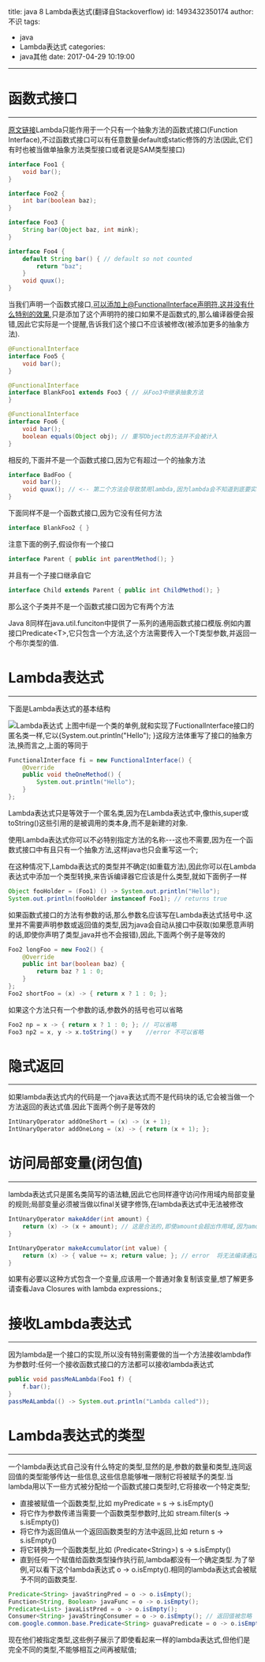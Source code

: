 title: java 8 Lambda表达式(翻译自Stackoverflow)
id: 1493432350174
author: 不识
tags:
  - java
  - Lambda表达式
categories:
  - java其他
date: 2017-04-29 10:19:00
---
# 函数式接口
***

[原文链接](http://stackoverflow.com/documentation/java/91/lambda-expressions#t=201703170153070549388)Lambda只能作用于一个只有一个抽象方法的函数式接口(Function Interface),不过函数式接口可以有任意数量default或static修饰的方法(因此,它们有时也被当做单抽象方法类型接口或者说是SAM类型接口)

``` java
interface Foo1 {
    void bar();
}

interface Foo2 {
    int bar(boolean baz);
}

interface Foo3 {
    String bar(Object baz, int mink);
}

interface Foo4 {
    default String bar() { // default so not counted
        return "baz";
    }
    void quux();
}
```
当我们声明一个函数式接口,可以添加上@FunctionalInterface声明符.这并没有什么特别的效果,只是添加了这个声明符的接口如果不是函数式的,那么编译器便会报错,因此它实际是一个提醒,告诉我们这个接口不应该被修改(被添加更多的抽象方法).

<!-- more -->
```java 
@FunctionalInterface
interface Foo5 {
    void bar();
}

@FunctionalInterface
interface BlankFoo1 extends Foo3 { // 从Foo3中继承抽象方法
}

@FunctionalInterface
interface Foo6 {
    void bar();
    boolean equals(Object obj); // 重写Object的方法并不会被计入
}
```
相反的,下面并不是一个函数式接口,因为它有超过一个的抽象方法

```java 
interface BadFoo {
    void bar();
    void quux(); // <-- 第二个方法会导致禁用lambda,因为lambda会不知道到底要实现哪一个抽象方法
}
```
下面同样不是一个函数式接口,因为它没有任何方法

```java 
interface BlankFoo2 { }
```
注意下面的例子,假设你有一个接口

```java 
interface Parent { public int parentMethod(); }
```
并且有一个子接口继承自它

```java 
interface Child extends Parent { public int ChildMethod(); }
```
那么这个子类并不是一个函数式接口因为它有两个方法

Java 8同样在java.util.funciton中提供了一系列的通用函数式接口模版.例如内置接口Predicate&lt;T&gt;,它只包含一个方法,这个方法需要传入一个T类型参数,并返回一个布尔类型的值.

# Lambda表达式
***
下面是Lambda表达式的基本结构

![Lambda表达式](https://i.stack.imgur.com/RRcfc.png?_=6564813)
上图中fi是一个类的单例,就和实现了FuctionalInterface接口的匿名类一样,它以{System.out.println("Hello"); }这段方法体重写了接口的抽象方法,换而言之,上面的等同于
```java 
FunctionalInterface fi = new FunctionalInterface() {
    @Override
    public void theOneMethod() {
        System.out.println("Hello");
    }
};
```
Lambda表达式只是等效于一个匿名类,因为在Lambda表达式中,像this,super或toString()这些引用的是被调用的类本身,而不是新建的对象.

使用Lambda表达式你可以不必特别指定方法的名称---这也不需要,因为在一个函数式接口中有且只有一个抽象方法,这样java也只会重写这一个;

在这种情况下,Lambda表达式的类型并不确定(如重载方法),因此你可以在Lambda表达式中添加一个类型转换,来告诉编译器它应该是什么类型,就如下面例子一样
```java 
Object fooHolder = (Foo1) () -> System.out.println("Hello");
System.out.println(fooHolder instanceof Foo1); // returns true
```
如果函数式接口的方法有参数的话,那么参数名应该写在Lambda表达式括号中.这里并不需要声明参数或返回值的类型,因为java会自动从接口中获取(如果愿意声明的话,即使你声明了类型,java并也不会报错),因此,下面两个例子是等效的
```java 
Foo2 longFoo = new Foo2() {
    @Override
    public int bar(boolean baz) {
        return baz ? 1 : 0;
    }
};
Foo2 shortFoo = (x) -> { return x ? 1 : 0; };
```
如果这个方法只有一个参数的话,参数外的括号也可以省略

```java 
Foo2 np = x -> { return x ? 1 : 0; }; // 可以省略
Foo3 np2 = x, y -> x.toString() + y    //error 不可以省略
```

# 隐式返回
***
如果lambda表达式内的代码是一个java表达式而不是代码块的话,它会被当做一个方法返回的表达式值.因此下面两个例子是等效的
```java 
IntUnaryOperator addOneShort = (x) -> (x + 1);
IntUnaryOperator addOneLong = (x) -> { return (x + 1); };
```
# 访问局部变量(闭包值)
***

lambda表达式只是匿名类简写的语法糖,因此它也同样遵守访问作用域内局部变量的规则;局部变量必须被当做以final关键字修饰,在lambda表达式中无法被修改

```java 
IntUnaryOperator makeAdder(int amount) {
    return (x) -> (x + amount); // 这是合法的,即使amount会超出作用域,因为amount没有被修改
}

IntUnaryOperator makeAccumulator(int value) {
    return (x) -> { value += x; return value; }; // error  将无法编译通过
}
```
如果有必要以这种方式包含一个变量,应该用一个普通对象复制该变量,想了解更多请查看Java Closures with lambda expressions.;

# 接收Lambda表达式
***

因为lambda是一个接口的实现,所以没有特别需要做的当一个方法接收lambda作为参数时:任何一个接收函数式接口的方法都可以接收lambda表达式

```java 
public void passMeALambda(Foo1 f) {
    f.bar();
}
passMeALambda(() -> System.out.println("Lambda called"));
```
# Lambda表达式的类型
***

一个lambda表达式自己没有什么特定的类型,显然的是,参数的数量和类型,连同返回值的类型能够传达一些信息,这些信息能够唯一限制它将被赋予的类型.当lambda用以下一些方式被分配给一个函数式接口类型时,它将接收一个特定类型;

- 直接被赋值一个函数类型,比如  myPredicate = s -> s.isEmpty()
- 将它作为参数传递当需要一个函数类型参数时,比如 stream.filter(s -> s.isEmpty())
- 将它作为返回值从一个返回函数类型的方法中返回,比如 return s -> s.isEmpty()
- 将它转换为一个函数类型,比如 (Predicate&lt;String&gt;) s -> s.isEmpty()
- 直到任何一个赋值给函数类型操作执行前,lambda都没有一个确定类型.为了举例,可以看下这个lambda表达式 o -> o.isEmpty().相同的lambda表达式会被赋予不同的函数类型.

```java 
Predicate<String> javaStringPred = o -> o.isEmpty();
Function<String, Boolean> javaFunc = o -> o.isEmpty();
Predicate<List> javaListPred = o -> o.isEmpty();
Consumer<String> javaStringConsumer = o -> o.isEmpty(); // 返回值被忽略
com.google.common.base.Predicate<String> guavaPredicate = o -> o.isEmpty();
```
现在他们被指定类型,这些例子展示了即使看起来一样的lambda表达式,但他们是完全不同的类型,不能够相互之间再被赋值;
